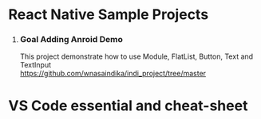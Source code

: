 # React Native Sample Projects
1. ### Goal Adding Anroid Demo 
   This project demonstrate how to use Module, FlatList, Button, Text and TextInput  
   https://github.com/wnasaindika/indi_project/tree/master  

# VS Code essential and cheat-sheet    
